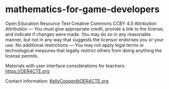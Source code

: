 # mathematics-for-game-developers
Open Education Resource Text
Creative Commons CCBY 4.0 Attribution
Attribution — You must give appropriate credit, provide a link to the license, and indicate if changes were made. You may do so in any reasonable manner, but not in any way that suggests the licensor endorses you or your use.
No additional restrictions — You may not apply legal terms or technological measures that legally restrict others from doing anything the license permits.

Materials with user interface considerations for teachers: https://OER4CTE.org

Contact information: KellyCooper@OER4CTE.org
